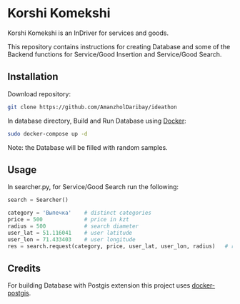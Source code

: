 # Korshi Komekshi

Korshi Komekshi is an InDriver for services and goods.

This repository contains instructions for creating Database and some of the Backend functions for Service/Good Insertion and Service/Good Search.  

## Installation
Download repository:
```bash
git clone https://github.com/AmanzholDaribay/ideathon
```
In database directory, Build and Run Database using [Docker](https://www.docker.com/):
```bash
sudo docker-compose up -d
```
Note: the Database will be filled with random samples.

## Usage
In searcher.py, for Service/Good Search run the following:
```python
search = Searcher()

category = 'Выпечка'    # distinct categories
price = 500             # price in kzt
radius = 500            # search diameter 
user_lat = 51.116041    # user latitude
user_lon = 71.433403    # user longitude
res = search.request(category, price, user_lat, user_lon, radius)   # returns available services/goods
```
## Credits
For building Database with Postgis extension this project uses [docker-postgis](https://github.com/kartoza/docker-postgis#docker-postgis).
